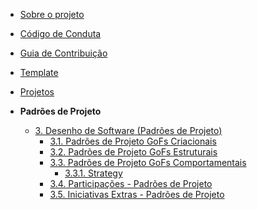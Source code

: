 <!-- docs/_sidebar.md -->

- [Sobre o projeto](/)
- [Código de Conduta](/CodigoConduta.md)
- [Guia de Contribuição](/GuiaContribuicao.md)
- [Template](/Template.md)
- [Projetos](/Projetos/Projetos.md)

- **Padrões de Projeto**
  - [3. Desenho de Software (Padrões de Projeto)](/PadroesDeProjeto/3.PadroesDeProjeto.md)
    - [3.1. Padrões de Projeto GoFs Criacionais](/PadroesDeProjeto/GoFsCriacionais/3.1.GoFsCriacionais.md)
    - [3.2. Padrões de Projeto GoFs Estruturais](/PadroesDeProjeto/GoFsEstruturais/3.2.GoFsEstruturais.md)
    - [3.3. Padrões de Projeto GoFs Comportamentais](/PadroesDeProjeto/GoFsComportamentais/3.3.GoFsComportamentais.md)
      - [3.3.1. Strategy](/PadroesDeProjeto/GoFsComportamentais/Strategy.md)
    - [3.4. Participações - Padrões de Projeto](/PadroesDeProjeto/3.4.ParticipacoesPadroes.md)
    - [3.5. Iniciativas Extras - Padrões de Projeto](/PadroesDeProjeto/Extra/3.5.IniciativasExtras.md)
